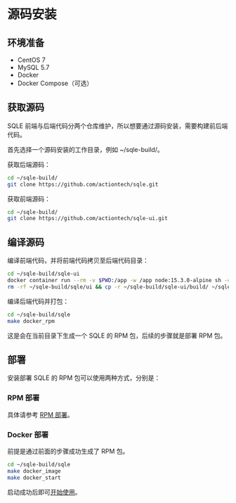 # 源码安装

## 环境准备
* CentOS 7
* MySQL 5.7
* Docker
* Docker Compose（可选）

## 获取源码
SQLE 前端与后端代码分两个仓库维护，所以想要通过源码安装，需要构建前后端代码。

首先选择一个源码安装的工作目录，例如 ~/sqle-build/。

获取后端源码：

```sh
cd ~/sqle-build/
git clone https://github.com/actiontech/sqle.git
```

获取前端源码：

```sh
cd ~/sqle-build/
git clone https://github.com/actiontech/sqle-ui.git
```

## 编译源码
编译前端代码，并将前端代码拷贝至后端代码目录：
```sh
cd ~/sqle-build/sqle-ui
docker container run --rm -v $PWD:/app -w /app node:15.3.0-alpine sh -c "yarn install && yarn build"
rm -rf ~/sqle-build/sqle/ui && cp -r ~/sqle-build/sqle-ui/build/ ~/sqle-build/sqle/ui/
```

编译后端代码并打包：
```sh
cd ~/sqle-build/sqle
make docker_rpm
```

这是会在当前目录下生成一个 SQLE 的 RPM 包，后续的步骤就是部署 RPM 包。

## 部署

安装部署 SQLE 的 RPM 包可以使用两种方式，分别是：

### RPM 部署
具体请参考 [RPM 部署](2.2_rpm_deploy.md)。

### Docker 部署

前提是通过前面的步骤成功生成了 RPM 包。

```sh
cd ~/sqle-build/sqle
make docker_image
make docker_start
```

启动成功后即可[开始使用](2.4_after_deploy.md)。